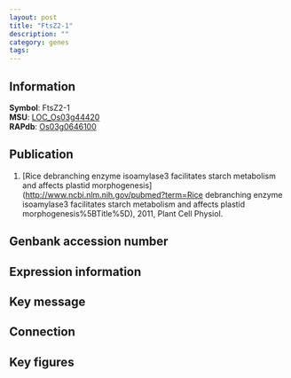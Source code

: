 ```yaml
---
layout: post
title: "FtsZ2-1"
description: ""
category: genes
tags: 
---
```


## Information
__Symbol__: FtsZ2-1  
__MSU__: [LOC_Os03g44420](http://rice.plantbiology.msu.edu/cgi-bin/ORF_infopage.cgi?orf=LOC_Os03g44420)  
__RAPdb__: [Os03g0646100](http://rapdb.dna.affrc.go.jp/viewer/gbrowse_details/irgsp1?name=Os03g0646100)  

## Publication
1. [Rice debranching enzyme isoamylase3 facilitates starch metabolism and affects plastid morphogenesis](http://www.ncbi.nlm.nih.gov/pubmed?term=Rice debranching enzyme isoamylase3 facilitates starch metabolism and affects plastid morphogenesis%5BTitle%5D), 2011, Plant Cell Physiol.

## Genbank accession number

## Expression information

## Key message

## Connection

## Key figures


